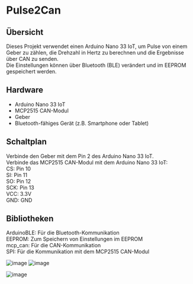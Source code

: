 # Pulse2Can

## Übersicht
Dieses Projekt verwendet einen Arduino Nano 33 IoT, um Pulse von einem Geber zu zählen, die Drehzahl in Hertz zu berechnen und die Ergebnisse über CAN zu senden.  
Die Einstellungen können über Bluetooth (BLE) verändert und im EEPROM gespeichert werden.

## Hardware
- Arduino Nano 33 IoT
- MCP2515 CAN-Modul
- Geber
- Bluetooth-fähiges Gerät (z.B. Smartphone oder Tablet)

## Schaltplan
Verbinde den Geber mit dem Pin 2 des Arduino Nano 33 IoT.  
Verbinde das MCP2515 CAN-Modul mit dem Arduino Nano 33 IoT:  
CS: Pin 10  
SI: Pin 11  
SO: Pin 12  
SCK: Pin 13  
VCC: 3.3V  
GND: GND  

## Bibliotheken
ArduinoBLE: Für die Bluetooth-Kommunikation  
EEPROM: Zum Speichern von Einstellungen im EEPROM  
mcp_can: Für die CAN-Kommunikation  
SPI: Für die Kommunikation mit dem MCP2515 CAN-Modul  




![image](https://github.com/user-attachments/assets/60dc3366-5a1d-4c1a-997b-ad4f601f1701)
![image](https://github.com/user-attachments/assets/ea37aa70-00be-40f5-b0d0-e5960fdf4fff)

![image](https://github.com/user-attachments/assets/ca9e3302-192e-4845-a533-e03d92017f2f)


